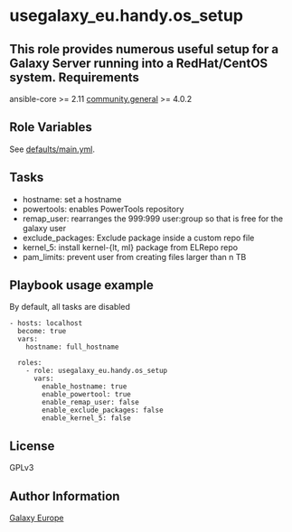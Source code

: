 usegalaxy_eu.handy.os_setup
=======


This role provides numerous useful setup for a Galaxy Server running into a RedHat/CentOS system.
Requirements
------------
ansible-core >= 2.11
[community.general](https://galaxy.ansible.com/community/general) >= 4.0.2

Role Variables
--------------
See [defaults/main.yml](defaults/main.yml).

Tasks
-----
* hostname: set a hostname
* powertools: enables PowerTools repository
* remap_user: rearranges the 999:999 user:group so that is free for the galaxy user
* exclude_packages: Exclude package inside a custom repo file
* kernel_5: install kernel-{lt, ml} package from ELRepo repo
* pam_limits: prevent user from creating files larger than n TB

Playbook usage example
-------------
By default, all tasks are disabled
```
- hosts: localhost
  become: true
  vars:
    hostname: full_hostname

  roles:
    - role: usegalaxy_eu.handy.os_setup
      vars:
        enable_hostname: true
        enable_powertool: true
        enable_remap_user: false
        enable_exclude_packages: false
        enable_kernel_5: false
```
     
License
-------
GPLv3

Author Information
------------------
[Galaxy Europe](https://galaxyproject.eu)
